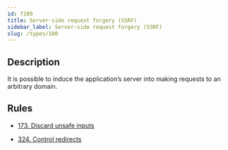 ```yaml
---
id: f100
title: Server-side request forgery (SSRF)
sidebar_label: Server-side request forgery (SSRF)
slug: /types/100
---
```


## Description

It is possible to induce the application’s server into making requests
to an arbitrary domain.

## Rules

- [173. Discard unsafe inputs](/criteria/source/173)

- [324. Control redirects](/criteria/architecture/324)

